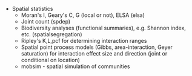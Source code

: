 * Spatial statistics
	* Moran's I, Geary's C, G (local or not), ELSA (elsa)
	* Joint count (spdep)
	* Biodiversity analyses (functional summaries), e.g. Shannon index, etc. (spatialsegregation)
	* Ripley's K,L,pcf for determining interaction ranges
	* Spatial point process models (Gibbs, area-interaction, Geyer saturation) for interaction effect size and direction (joint or conditional on location)
	* mobsim - spatial simulation of communities